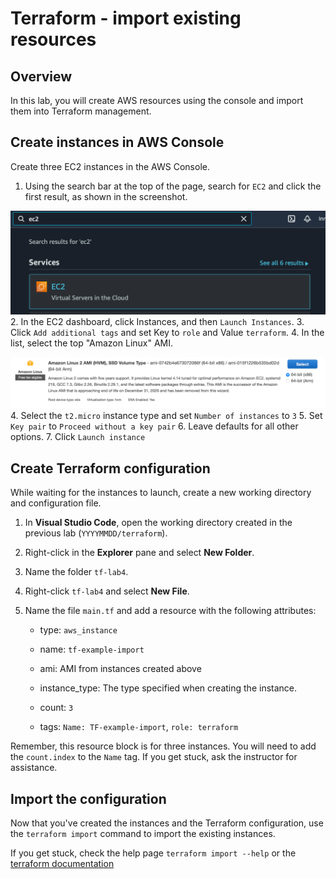 # Terraform - import existing resources

## Overview
In this lab, you will create AWS resources using the console and import them into Terraform management. 

## Create instances in AWS Console
Create three EC2 instances in the AWS Console. 

1. Using the search bar at the top of the page, search for `EC2` and click the first result, as shown in the screenshot. 

![ec2 search](images/ec2_search.png)
2. In the EC2 dashboard, click Instances, and then `Launch Instances`. 
3. Click `Add additional tags` and set Key to `role` and Value `terraform`. 
4. In the list, select the top "Amazon Linux" AMI. 

![aws-ami](images/aws_ami.png)
4. Select the `t2.micro` instance type and set `Number of instances` to `3`
5. Set `Key pair` to `Proceed without a key pair`
6. Leave defaults for all other options.
7. Click `Launch instance` 

## Create Terraform configuration 
While waiting for the instances to launch, create a new working directory and configuration file. 

1. In **Visual Studio Code**, open the working directory created in the previous lab (`YYYYMMDD/terraform`).

2. Right-click in the **Explorer** pane and select **New Folder**.

3. Name the folder `tf-lab4`.

4. Right-click `tf-lab4` and select **New File**.

5. Name the file `main.tf` and add a resource with the following attributes:

   - type: `aws_instance`

   - name: `tf-example-import`

   - ami: AMI from instances created above

   - instance_type: The type specified when creating the instance.

   - count: `3`

   - tags: `Name: TF-example-import`, `role: terraform`


Remember, this resource block is for three instances. You will need to add the `count.index` to the `Name` tag. If you get stuck, ask the instructor for assistance.

## Import the configuration 
Now that you've created the instances and the Terraform configuration, use the `terraform import` command to import the existing instances. 

If you get stuck, check the help page `terraform import --help` or the [terraform documentation](https://www.terraform.io/docs/cli/import/index.html)



